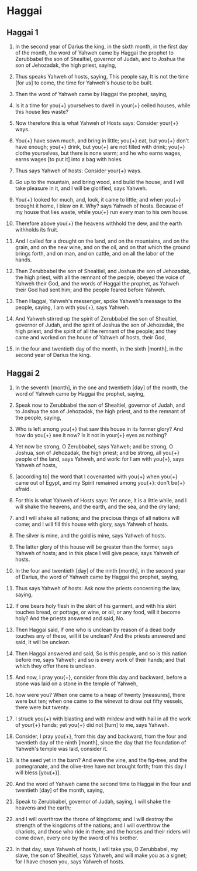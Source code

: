 # Haggai

## Haggai 1

1. In the second year of Darius the king, in the sixth month, in the first day of the month, the word of Yahweh came by Haggai the prophet to Zerubbabel the son of Shealtiel, governor of Judah, and to Joshua the son of Jehozadak, the high priest, saying,

2. Thus speaks Yahweh of hosts, saying, This people say, It is not the time [for us] to come, the time for Yahweh's house to be built.

3. Then the word of Yahweh came by Haggai the prophet, saying,

4. Is it a time for you{+} yourselves to dwell in your{+} ceiled houses, while this house lies waste?

5. Now therefore this is what Yahweh of Hosts says: Consider your{+} ways.

6. You{+} have sown much, and bring in little; you{+} eat, but you{+} don't have enough; you{+} drink, but you{+} are not filled with drink; you{+} clothe yourselves, but there is none warm; and he who earns wages, earns wages [to put it] into a bag with holes.

7. Thus says Yahweh of hosts: Consider your{+} ways.

8. Go up to the mountain, and bring wood, and build the house; and I will take pleasure in it, and I will be glorified, says Yahweh.

9. You{+} looked for much, and, look, it came to little; and when you{+} brought it home, I blew on it. Why? says Yahweh of hosts. Because of my house that lies waste, while you{+} run every man to his own house.

10. Therefore above you{+} the heavens withhold the dew, and the earth withholds its fruit.

11. And I called for a drought on the land, and on the mountains, and on the grain, and on the new wine, and on the oil, and on that which the ground brings forth, and on man, and on cattle, and on all the labor of the hands.

12. Then Zerubbabel the son of Shealtiel, and Joshua the son of Jehozadak, the high priest, with all the remnant of the people, obeyed the voice of Yahweh their God, and the words of Haggai the prophet, as Yahweh their God had sent him; and the people feared before Yahweh.

13. Then Haggai, Yahweh's messenger, spoke Yahweh's message to the people, saying, I am with you{+}, says Yahweh.

14. And Yahweh stirred up the spirit of Zerubbabel the son of Shealtiel, governor of Judah, and the spirit of Joshua the son of Jehozadak, the high priest, and the spirit of all the remnant of the people; and they came and worked on the house of Yahweh of hosts, their God,

15. in the four and twentieth day of the month, in the sixth [month], in the second year of Darius the king.

## Haggai 2

1. In the seventh [month], in the one and twentieth [day] of the month, the word of Yahweh came by Haggai the prophet, saying,

2. Speak now to Zerubbabel the son of Shealtiel, governor of Judah, and to Joshua the son of Jehozadak, the high priest, and to the remnant of the people, saying,

3. Who is left among you{+} that saw this house in its former glory? And how do you{+} see it now? Is it not in your{+} eyes as nothing?

4. Yet now be strong, O Zerubbabel, says Yahweh; and be strong, O Joshua, son of Jehozadak, the high priest; and be strong, all you{+} people of the land, says Yahweh, and work: for I am with you{+}, says Yahweh of hosts,

5. [according to] the word that I covenanted with you{+} when you{+} came out of Egypt, and my Spirit remained among you{+}: don't be{+} afraid.

6. For this is what Yahweh of Hosts says: Yet once, it is a little while, and I will shake the heavens, and the earth, and the sea, and the dry land;

7. and I will shake all nations; and the precious things of all nations will come; and I will fill this house with glory, says Yahweh of hosts.

8. The silver is mine, and the gold is mine, says Yahweh of hosts.

9. The latter glory of this house will be greater than the former, says Yahweh of hosts; and in this place I will give peace, says Yahweh of hosts.

10. In the four and twentieth [day] of the ninth [month], in the second year of Darius, the word of Yahweh came by Haggai the prophet, saying,

11. Thus says Yahweh of hosts: Ask now the priests concerning the law, saying,

12. If one bears holy flesh in the skirt of his garment, and with his skirt touches bread, or pottage, or wine, or oil, or any food, will it become holy? And the priests answered and said, No.

13. Then Haggai said, If one who is unclean by reason of a dead body touches any of these, will it be unclean? And the priests answered and said, It will be unclean.

14. Then Haggai answered and said, So is this people, and so is this nation before me, says Yahweh; and so is every work of their hands; and that which they offer there is unclean.

15. And now, I pray you{+}, consider from this day and backward, before a stone was laid on a stone in the temple of Yahweh,

16. how were you? When one came to a heap of twenty [measures], there were but ten; when one came to the winevat to draw out fifty vessels, there were but twenty.

17. I struck you{+} with blasting and with mildew and with hail in all the work of your{+} hands; yet you{+} did not [turn] to me, says Yahweh.

18. Consider, I pray you{+}, from this day and backward, from the four and twentieth day of the ninth [month], since the day that the foundation of Yahweh's temple was laid, consider it.

19. Is the seed yet in the barn? And even the vine, and the fig-tree, and the pomegranate, and the olive-tree have not brought forth; from this day I will bless [you{+}].

20. And the word of Yahweh came the second time to Haggai in the four and twentieth [day] of the month, saying,

21. Speak to Zerubbabel, governor of Judah, saying, I will shake the heavens and the earth;

22. and I will overthrow the throne of kingdoms; and I will destroy the strength of the kingdoms of the nations; and I will overthrow the chariots, and those who ride in them; and the horses and their riders will come down, every one by the sword of his brother.

23. In that day, says Yahweh of hosts, I will take you, O Zerubbabel, my slave, the son of Shealtiel, says Yahweh, and will make you as a signet; for I have chosen you, says Yahweh of hosts.

